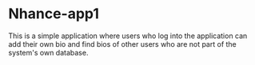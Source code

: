 # Nhance-app1

This is a simple application where users who log into the application can add their own bio and find bios of other users who are not part of the system's own database.
